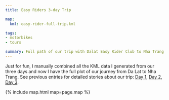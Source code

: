 ```yaml
---
title: Easy Riders 3-day Trip

map:
  kml: easy-rider-full-trip.kml

tags:
- motorbikes
- tours

summary: Full path of our trip with Dalat Easy Rider Club to Nha Trang.
---
```


Just for fun, I manually combined all the KML data I generated from our three days and now I have the full plot of our journey from Da Lat to Nha Trang. See previous entries for detailed stories about our trip: [Day 1](/travel/easy-riders-day-1/), [Day 2](/travel/easy-riders-day-2/), [Day 3](/travel/easy-riders-day-3/).

{% include map.html map=page.map %}

